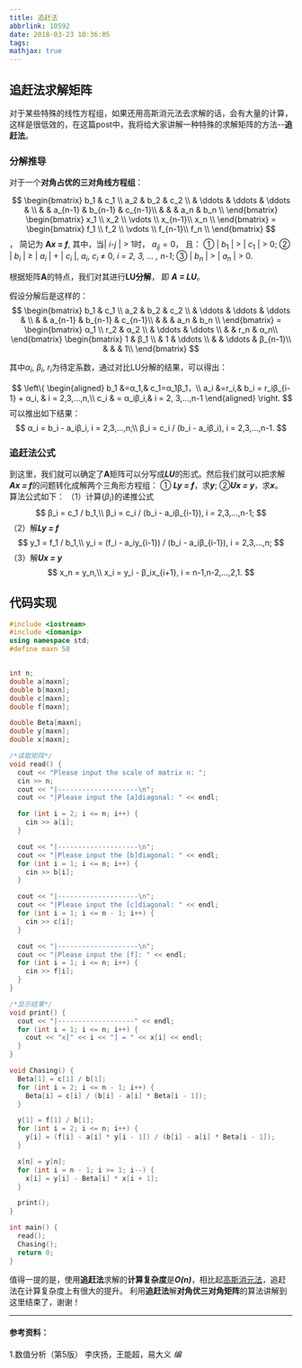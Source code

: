 ```yaml
---
title: 追赶法
abbrlink: 10592
date: 2018-03-23 10:36:05
tags:
mathjax: true
---
```


<script type="text/javascript" async src="https://cdn.mathjax.org/mathjax/latest/MathJax.js?config=TeX-MML-AM_CHTML">
</script>

## 追赶法求解矩阵
对于某些特殊的线性方程组，如果还用高斯消元法去求解的话，会有大量的计算，这样是很低效的，在这篇post中，我将给大家讲解一种特殊的求解矩阵的方法--**追赶法**。
<!-- more -->

### 分解推导
对于一个**对角占优的三对角线方程组**：

$$ \begin{bmatrix}
        b_1 & c_1 \\
        a_2 & b_2 & c_2 \\
         & \ddots & \ddots & \ddots & \\
         &  & a_{n-1} & b_{n-1} & c_{n-1}\\
         &  &  & a_n & b_n \\
        \end{bmatrix}
    \begin{bmatrix}
        x_1 \\
        x_2 \\
        \vdots \\
        x_{n-1}\\
        x_n \\
        \end{bmatrix} =
        \begin{bmatrix}
        f_1 \\
        f_2 \\
        \vdots \\
        f_{n-1}\\
        f_n \\
        \end{bmatrix}
$$，
简记为 **A*x* = *f***, 其中，当| *i*-*j* | > 1时， $a_{ij} = 0$， 且：
① | $b_1$ | > | $c_1$ | > 0;
② | $b_i$ | ≥ | $a_i$ | + | $c_i$ |, $a_i$, $c_i$ ≠ 0, *i = 2, 3, ... , n-1*;
③ | $b_n$ | > | $a_n$ | > 0.

根据矩阵**A**的特点，我们对其进行**LU分解**， 即 ***A = LU***。

假设分解后是这样的：
$$ \begin{bmatrix}
        b_1 & c_1 \\
        a_2 & b_2 & c_2 \\
         & \ddots & \ddots & \ddots & \\
         &  & a_{n-1} & b_{n-1} & c_{n-1}\\
         &  &  & a_n & b_n \\
        \end{bmatrix} =
    \begin{bmatrix}
        α_1 \\
        r_2 & α_2 \\
         & \ddots & \ddots \\
         & & r_n & α_n\\
        \end{bmatrix}
        \begin{bmatrix}
        1 & β_1 \\
         & 1 & \ddots \\
         & & \ddots & β_{n-1}\\
         & & & 1\\
        \end{bmatrix}
$$

其中$α_i$, $β_i$, $r_i$为待定系数，通过对比LU分解的结果，可以得出：

$$
\left\{
\begin{aligned}
b_1 &=α_1,& c_1=α_1β_1，\\
a_i &=r_i,& b_i = r_iβ_{i-1} + α_i, & i = 2,3,...,n,\\
c_i & = α_iβ_i,& i = 2, 3,...,n-1
\end{aligned}
\right.
$$
可以推出如下结果：
$$
α_i = b_i - a_iβ_i, i = 2,3,...,n;\\
β_i = c_i / (b_i - a_iβ_i), i = 2,3,...,n-1.
$$

### 追赶法公式
到这里，我们就可以确定了**A**矩阵可以分写成***LU***的形式。然后我们就可以把求解***Ax = f***的问题转化成解两个三角形方程组：
① ***Ly = f***，求***y***; ②***Ux = y***，求***x***。
算法公式如下：
（1）计算{$β_i$}的递推公式
$$
β_i = c_1 / b_1,\\
β_i = c_i / (b_i - a_iβ_{i-1}), i = 2,3,...,n-1;
$$
（2）解***Ly = f***
$$
y_1 = f_1 / b_1,\\
y_i = (f_i - a_iy_{i-1}) / (b_i - a_iβ_{i-1}), i = 2,3,...,n;
$$
（3）解***Ux = y***
$$
x_n = y_n,\\
x_i = y_i - β_ix_{i+1}, i = n-1,n-2,...,2,1.
$$

## 代码实现
```C++
#include <iostream>
#include <iomanip>
using namespace std;
#define maxn 50


int n;
double a[maxn];
double b[maxn];
double c[maxn];
double f[maxn];

double Beta[maxn];
double y[maxn];
double x[maxn];

/*读取矩阵*/
void read() {
  cout << "Please input the scale of matrix n: ";
  cin >> n;
  cout << "|--------------------\n";
  cout << "|Please input the [a]diagonal: " << endl;

  for (int i = 2; i <= n; i++) {
    cin >> a[i];
  }

  cout << "|--------------------\n";
  cout << "|Please input the [b]diagonal: " << endl;
  for (int i = 1; i <= n; i++) {
    cin >> b[i];
  }

  cout << "|--------------------\n";
  cout << "|Please input the [c]diagonal: " << endl;
  for (int i = 1; i <= n - 1; i++) {
    cin >> c[i];
  }

  cout << "|--------------------\n";
  cout << "|Please input the [f]: " << endl;
  for (int i = 1; i <= n; i++) {
    cin >> f[i];
  }
}

/*显示结果*/
void print() {
  cout << "|-------------------" << endl;
  for (int i = 1; i <= n; i++) {
    cout << "x[" << i << "] = " << x[i] << endl;
  }
}

void Chasing() {
  Beta[1] = c[1] / b[1];
  for (int i = 2; i <= n - 1; i++) {
    Beta[i] = c[i] / (b[i] - a[i] * Beta[i - 1]);
  }

  y[1] = f[1] / b[1];
  for (int i = 2; i <= n; i++) {
    y[i] = (f[i] - a[i] * y[i - 1]) / (b[i] - a[i] * Beta[i - 1]);
  }

  x[n] = y[n];
  for (int i = n - 1; i >= 1; i--) {
    x[i] = y[i] - Beta[i] * x[i + 1];
  }

  print();
}

int main() {
  read();
  Chasing();
  return 0;
}
```
值得一提的是，使用**追赶法**求解的**计算复杂度**是***O(n)***，相比起[高斯消元法](https://leungyukshing.github.io/archives/GaussianElimination.html)，追赶法在计算复杂度上有很大的提升。
利用**追赶法**解**对角优三对角矩阵**的算法讲解到这里结束了，谢谢！

---
#### 参考资料：
1.数值分析（第5版）  李庆扬，王能超，易大义 *编*
